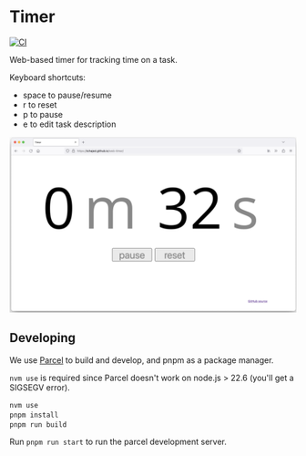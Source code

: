 # Timer

[![CI](https://github.com/tchajed/web-timer/actions/workflows/main.yml/badge.svg)](https://github.com/tchajed/web-timer/actions/workflows/main.yml)

Web-based timer for tracking time on a task.

Keyboard shortcuts:
- space to pause/resume
- r to reset
- p to pause
- e to edit task description

[![screenshot of timer showing 0m 32s](img/screenshot.png)](https://tchajed.github.io/web-timer/)

## Developing

We use [Parcel](https://parceljs.org/) to build and develop, and pnpm as a package manager.

`nvm use` is required since Parcel doesn't work on node.js > 22.6 (you'll get a
SIGSEGV error).

```sh
nvm use
pnpm install
pnpm run build
```

Run `pnpm run start` to run the parcel development server.
